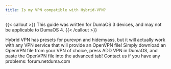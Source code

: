 ```yaml
---
title: Is my VPN compatible with Hybrid-VPN?
---
```


{{< callout >}}
  This guide was written for DumaOS 3 devices, and may not be applicable to DumaOS 4.
{{< /callout >}}

Hybrid VPN has presets for purevpn and hidemyass, but it will actually work with any VPN service that will provide an OpenVPN file! Simply download an OpenVPN file from your VPN of choice, press ADD VPN in DumaOS, and paste the OpenVPN file into the advanced tab!
Contact us if you have any problems: forum.netduma.com
